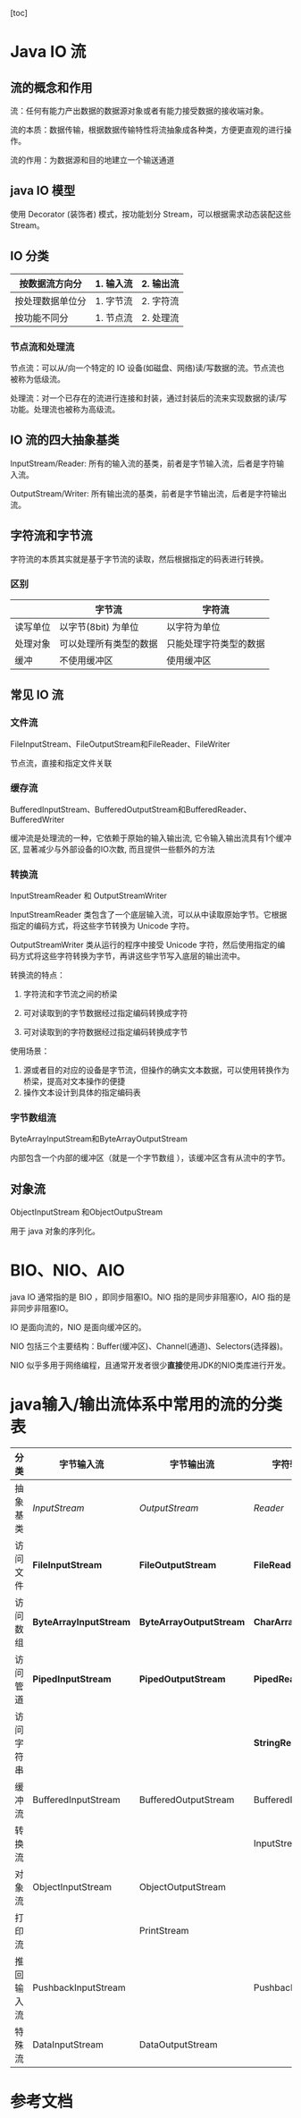 [toc]

# Java IO 流

## 流的概念和作用

流：任何有能力产出数据的数据源对象或者有能力接受数据的接收端对象。

流的本质：数据传输，根据数据传输特性将流抽象成各种类，方便更直观的进行操作。

流的作用：为数据源和目的地建立一个输送通道

## java IO 模型

使用 Decorator (装饰者) 模式，按功能划分 Stream，可以根据需求动态装配这些Stream。

## IO 分类

| 按数据流方向分   | 1. 输入流 | 2. 输出流 |
| ---------------- | --------- | --------- |
| 按处理数据单位分 | 1. 字节流 | 2. 字符流 |
| 按功能不同分     | 1. 节点流 | 2. 处理流 |

### 节点流和处理流

节点流：可以从/向一个特定的 IO 设备(如磁盘、网络)读/写数据的流。节点流也被称为低级流。

处理流：对一个已存在的流进行连接和封装，通过封装后的流来实现数据的读/写功能。处理流也被称为高级流。

## IO 流的四大抽象基类

InputStream/Reader: 所有的输入流的基类，前者是字节输入流，后者是字符输入流。

OutputStream/Writer: 所有输出流的基类，前者是字节输出流，后者是字符输出流。

## 字符流和字节流

字符流的本质其实就是基于字节流的读取，然后根据指定的码表进行转换。

### 区别

|          | 字节流                 | 字符流                 |
| -------- | ---------------------- | ---------------------- |
| 读写单位 | 以字节(8bit) 为单位    | 以字符为单位           |
| 处理对象 | 可以处理所有类型的数据 | 只能处理字符类型的数据 |
| 缓冲     | 不使用缓冲区           | 使用缓冲区             |

## 常见 IO 流

### 文件流

FileInputStream、FileOutputStream和FileReader、FileWriter

节点流，直接和指定文件关联

### 缓存流

BufferedInputStream、BufferedOutputStream和BufferedReader、BufferedWriter

缓冲流是处理流的一种，它依赖于原始的输入输出流, 它令输入输出流具有1个缓冲区, 显著减少与外部设备的IO次数, 而且提供一些额外的方法

### 转换流

InputStreamReader 和 OutputStreamWriter

InputStreamReader 类包含了一个底层输入流，可以从中读取原始字节。它根据指定的编码方式，将这些字节转换为 Unicode 字符。

OutputStreamWriter 类从运行的程序中接受 Unicode 字符，然后使用指定的编码方式将这些字符转换为字节，再讲这些字节写入底层的输出流中。

转换流的特点：

1. 字符流和字节流之间的桥梁

2. 可对读取到的字节数据经过指定编码转换成字符

3. 可对读取到的字符数据经过指定编码转换成字节

使用场景：

1. 源或者目的对应的设备是字节流，但操作的确实文本数据，可以使用转换作为桥梁，提高对文本操作的便捷
2. 操作文本设计到具体的指定编码表

### 字节数组流

ByteArrayInputStream和ByteArrayOutputStream

内部包含一个内部的缓冲区（就是一个字节数组 ），该缓冲区含有从流中的字节。

## 对象流

ObjectInputStream 和ObjectOutpuStream

用于 java 对象的序列化。

# BIO、NIO、AIO

java IO 通常指的是 BIO ，即同步阻塞IO。NIO 指的是同步非阻塞IO，AIO 指的是非同步非阻塞IO。

IO 是面向流的，NIO 是面向缓冲区的。

NIO 包括三个主要结构：Buffer(缓冲区)、Channel(通道)、Selectors(选择器)。

NIO 似乎多用于网络编程，且通常开发者很少**直接**使用JDK的NIO类库进行开发。

# java输入/输出流体系中常用的流的分类表

| 分类       | 字节输入流               | 字节输出流                | 字符输入流          | 字符输出流          |
| ---------- | ------------------------ | ------------------------- | ------------------- | ------------------- |
| 抽象基类   | *InputStream*            | *OutputStream*            | *Reader*            | *Writer*            |
| 访问文件   | **FileInputStream**      | **FileOutputStream**      | **FileReader**      | **FileWriter**      |
| 访问数组   | **ByteArrayInputStream** | **ByteArrayOutputStream** | **CharArrayReader** | **CharArrayWriter** |
| 访问管道   | **PipedInputStream**     | **PipedOutputStream**     | **PipedReader**     | **PipedWriter**     |
| 访问字符串 |                          |                           | **StringReader**    | **StringWriter**    |
| 缓冲流     | BufferedInputStream      | BufferedOutputStream      | BufferedReader      | BufferedWriter      |
| 转换流     |                          |                           | InputStreamReader   | OutputStreamWriter  |
| 对象流     | ObjectInputStream        | ObjectOutputStream        |                     |                     |
| 打印流     |                          | PrintStream               |                     | PrintWriter         |
| 推回输入流 | PushbackInputStream      |                           | PushbackReader      |                     |
| 特殊流     | DataInputStream          | DataOutputStream          |                     |                     |

# 参考文档

[Java-IO流]:(https://blog.csdn.net/sinat_37064286/article/details/86537354)
[Java Io流的概念，分类，类图]:(https://blog.csdn.net/wangquan1992/article/details/9852381)
[java IO流详解]:(https://www.cnblogs.com/QQ846300233/p/6046388.html)
[一文带你看懂JAVA IO流，史上最全面的IO教学啦]:(https://zhuanlan.zhihu.com/p/99609337)

[BIO、NIO、AIO 区别和应用场景]:(https://blog.csdn.net/lisha006/article/details/82856906)